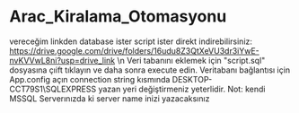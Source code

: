 # Arac_Kiralama_Otomasyonu
vereceğim linkden database ister script ister direkt indirebilirsiniz:
https://drive.google.com/drive/folders/16udu8Z3QtXeVU3dr3iYwE-nvKVVwL8ni?usp=drive_link \n
Veri tabanını eklemek için "script.sql" dosyasına çıift tıklayın ve daha sonra execute edin. 
Veritabanı bağlantısı için App.config açın connection string kısmında DESKTOP-CCT79S1\SQLEXPRESS yazan yeri değiştirmeniz yeterlidir.
Not: kendi MSSQL Serverınızda ki server name inizi yazacaksınız
